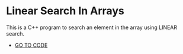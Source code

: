 # Linear Search In Arrays
This is a C++ program to search an element in the array using LINEAR search.
* [GO TO CODE](https://github.com/Shivam-Riyar/Arrays/blob/main/LinearSearch.cpp)
